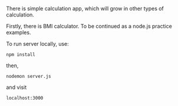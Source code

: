 There is simple calculation app, which will grow in other types of calculation.

Firstly, there is BMI calculator. To be continued as a node.js practice examples.

To run server locally, use: 

`npm install`

then,

`nodemon server.js`

and visit

`localhost:3000`


